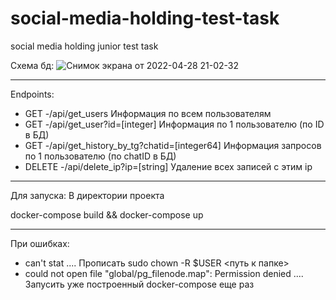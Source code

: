 # social-media-holding-test-task
social media holding junior test task

Схема бд: ![Снимок экрана от 2022-04-28 21-02-32](https://user-images.githubusercontent.com/93537782/165795483-a078fc6d-b571-4b4d-9500-1cd1eaed3194.png)

---

Endpoints:
- GET -/api/get_users Информация по всем пользователям
- GET -/api/get_user?id=[integer] Информация по 1 пользователю (по ID в БД)
- GET -/api/get_history_by_tg?chatid=[integer64] Информация запросов по 1 пользователю (по chatID в БД)
- DELETE -/api/delete_ip?ip=[string] Удаление всех записей с этим ip
 
---
Для запуска:
В директории проекта

docker-compose build && docker-compose up

---
При ошибках:
 - can't stat .... Прописать sudo chown -R $USER <путь к папке>
 - could not open file "global/pg_filenode.map": Permission denied  .... Запусить уже построенный docker-compose еще раз

